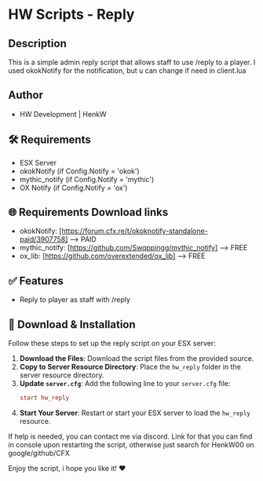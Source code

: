 # HW Scripts - Reply

## Description
This is a simple admin reply script that allows staff to use /reply to a player.
I used okokNotify for the notification, but u can change if need in client.lua

## Author
- HW Development | HenkW

## 🛠 Requirements
- ESX Server
- okokNotify (if Config.Notify = 'okok')
- mythic_notify (if Config.Notify = 'mythic')
- OX Notify (if Config.Notify = 'ox')

## 🌐 Requirements Download links
- okokNotify: [https://forum.cfx.re/t/okoknotify-standalone-paid/3907758] --> PAID
- mythic_notify: [https://github.com/Swqppingg/mythic_notify] --> FREE
- ox_lib: [https://github.com/overextended/ox_lib] --> FREE

## ✅ Features
- Reply to player as staff with /reply

## 🔧 Download & Installation
Follow these steps to set up the reply script on your ESX server:
1. **Download the Files**: Download the script files from the provided source.
2. **Copy to Server Resource Directory**: Place the `hw_reply` folder in the server resource directory.
3. **Update `server.cfg`**: Add the following line to your `server.cfg` file:
    ```cfg
    start hw_reply
    ```
4. **Start Your Server**: Restart or start your ESX server to load the `hw_reply` resource.

If help is needed, you can contact me via discord.
Link for that you can find in console upon restarting the script, otherwise just search for HenkW00 on google/github/CFX

Enjoy the script, i hope you like it! :heart:
